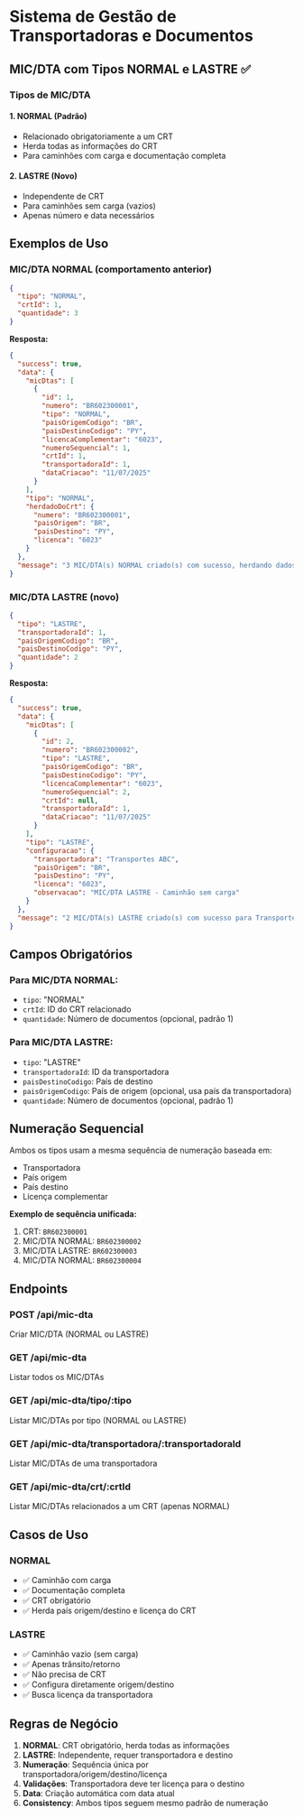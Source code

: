 # Sistema de Gestão de Transportadoras e Documentos

## MIC/DTA com Tipos NORMAL e LASTRE ✅

### Tipos de MIC/DTA

#### 1. **NORMAL** (Padrão)
- Relacionado obrigatoriamente a um CRT
- Herda todas as informações do CRT
- Para caminhões com carga e documentação completa

#### 2. **LASTRE** (Novo)
- Independente de CRT
- Para caminhões sem carga (vazios)
- Apenas número e data necessários

## Exemplos de Uso

### MIC/DTA NORMAL (comportamento anterior)
```json
{
  "tipo": "NORMAL",
  "crtId": 1,
  "quantidade": 3
}
```

**Resposta:**
```json
{
  "success": true,
  "data": {
    "micDtas": [
      {
        "id": 1,
        "numero": "BR602300001",
        "tipo": "NORMAL",
        "paisOrigemCodigo": "BR",
        "paisDestinoCodigo": "PY",
        "licencaComplementar": "6023",
        "numeroSequencial": 1,
        "crtId": 1,
        "transportadoraId": 1,
        "dataCriacao": "11/07/2025"
      }
    ],
    "tipo": "NORMAL",
    "herdadoDoCrt": {
      "numero": "BR602300001",
      "paisOrigem": "BR",
      "paisDestino": "PY",
      "licenca": "6023"
    }
  },
  "message": "3 MIC/DTA(s) NORMAL criado(s) com sucesso, herdando dados do CRT BR602300001"
}
```

### MIC/DTA LASTRE (novo)
```json
{
  "tipo": "LASTRE",
  "transportadoraId": 1,
  "paisOrigemCodigo": "BR",
  "paisDestinoCodigo": "PY",
  "quantidade": 2
}
```

**Resposta:**
```json
{
  "success": true,
  "data": {
    "micDtas": [
      {
        "id": 2,
        "numero": "BR602300002",
        "tipo": "LASTRE",
        "paisOrigemCodigo": "BR",
        "paisDestinoCodigo": "PY",
        "licencaComplementar": "6023",
        "numeroSequencial": 2,
        "crtId": null,
        "transportadoraId": 1,
        "dataCriacao": "11/07/2025"
      }
    ],
    "tipo": "LASTRE",
    "configuracao": {
      "transportadora": "Transportes ABC",
      "paisOrigem": "BR",
      "paisDestino": "PY",
      "licenca": "6023",
      "observacao": "MIC/DTA LASTRE - Caminhão sem carga"
    }
  },
  "message": "2 MIC/DTA(s) LASTRE criado(s) com sucesso para Transportes ABC"
}
```

## Campos Obrigatórios

### Para MIC/DTA NORMAL:
- `tipo`: "NORMAL"
- `crtId`: ID do CRT relacionado
- `quantidade`: Número de documentos (opcional, padrão 1)

### Para MIC/DTA LASTRE:
- `tipo`: "LASTRE"
- `transportadoraId`: ID da transportadora
- `paisDestinoCodigo`: País de destino
- `paisOrigemCodigo`: País de origem (opcional, usa país da transportadora)
- `quantidade`: Número de documentos (opcional, padrão 1)

## Numeração Sequencial

Ambos os tipos usam a mesma sequência de numeração baseada em:
- Transportadora
- País origem
- País destino  
- Licença complementar

**Exemplo de sequência unificada:**
1. CRT: `BR602300001`
2. MIC/DTA NORMAL: `BR602300002`
3. MIC/DTA LASTRE: `BR602300003`
4. MIC/DTA NORMAL: `BR602300004`

## Endpoints

### POST /api/mic-dta
Criar MIC/DTA (NORMAL ou LASTRE)

### GET /api/mic-dta
Listar todos os MIC/DTAs

### GET /api/mic-dta/tipo/:tipo
Listar MIC/DTAs por tipo (NORMAL ou LASTRE)

### GET /api/mic-dta/transportadora/:transportadoraId
Listar MIC/DTAs de uma transportadora

### GET /api/mic-dta/crt/:crtId
Listar MIC/DTAs relacionados a um CRT (apenas NORMAL)

## Casos de Uso

### NORMAL
- ✅ Caminhão com carga
- ✅ Documentação completa
- ✅ CRT obrigatório
- ✅ Herda país origem/destino e licença do CRT

### LASTRE  
- ✅ Caminhão vazio (sem carga)
- ✅ Apenas trânsito/retorno
- ✅ Não precisa de CRT
- ✅ Configura diretamente origem/destino
- ✅ Busca licença da transportadora

## Regras de Negócio

1. **NORMAL**: CRT obrigatório, herda todas as informações
2. **LASTRE**: Independente, requer transportadora e destino
3. **Numeração**: Sequência única por transportadora/origem/destino/licença
4. **Validações**: Transportadora deve ter licença para o destino
5. **Data**: Criação automática com data atual
6. **Consistency**: Ambos tipos seguem mesmo padrão de numeração